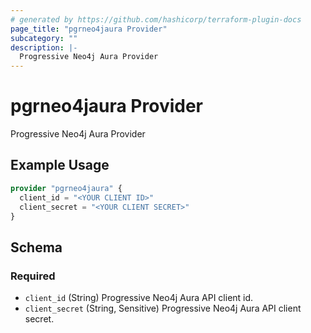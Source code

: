 ```yaml
---
# generated by https://github.com/hashicorp/terraform-plugin-docs
page_title: "pgrneo4jaura Provider"
subcategory: ""
description: |-
  Progressive Neo4j Aura Provider
---
```


# pgrneo4jaura Provider

Progressive Neo4j Aura Provider

## Example Usage

```terraform
provider "pgrneo4jaura" {
  client_id = "<YOUR CLIENT ID>"
  client_secret = "<YOUR CLIENT SECRET>"
}
```

<!-- schema generated by tfplugindocs -->
## Schema

### Required

- `client_id` (String) Progressive Neo4j Aura API client id.
- `client_secret` (String, Sensitive) Progressive Neo4j Aura API client secret.
